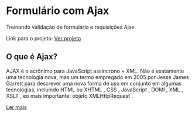 # Formulário com Ajax
<p>Treinando validação de formulário e requisições Ajax.</p>
<p>Link para o projeto: <a href="https://formwithajax.netlify.app/">Ver projeto<a>

## O que é Ajax?
<p>AJAX é o acrônimo para JavaScript assíncrono + XML. Não é exatamente uma tecnologia nova, mas um termo empregado em 2005 por Jesse James Garrett para descrever uma nova forma de uso em conjunto em algumas tecnologias, incluindo HTML ou XHTML , CSS , JavaScript , DOMl , XML , XSLT , eo mais importante: objeto XMLHttpRequest .</p>
<a href="https://developer.mozilla.org/pt-BR/docs/Web/Guide/AJAX" target="_blank">Ler mais</a>
